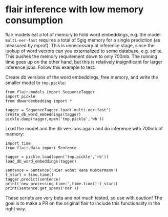 # flair inference with low memory consumption

flair models eat a lot of memory to hold word embeddings, e.g. the model `multi-ner-fast` requires a total of 5gig memory for a single prediction (as measured by mprof). This is unnecessary at inference stage, since the lookup of word vectors can you externalized to some database, e.g. sqlite. This pushes the memory requirement down to only 700mb. The running time goes up on the other hand, but this is relatively insignificant for larger inference jobs. Follow this example to test:

Create db versions of the word embeddings, free memory, and write the smaller model to `tmp.pickle`:

```
from flair.models import SequenceTagger
import pickle
from dbwordembedding import *

tagger = SequenceTagger.load('multi-ner-fast')
create_db_word_embeddings(tagger)
pickle.dump(tagger,open('tmp.pickle','wb'))
```

Load the model and the db versions again and do inference with 700mb of memory:

```
import time
from flair.data import Sentence

tagger = pickle.load(open('tmp.pickle','rb'))
load_db_word_embeddings(tagger)

sentence = Sentence('Hier wohnt Hans Mustermann')
t_start = time.time()
tagger.predict(sentence)
print('new processing time:',time.time()-t_start)
print(sentence.get_spans('ner'))
```

These scripts are very beta and not much tested, so use with caution! The goal is to make a PR on the original flair to include this functionality in the right way.
